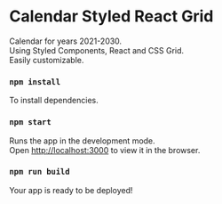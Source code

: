# Calendar Styled React Grid

Calendar for years 2021-2030.\
Using Styled Components, React and CSS Grid.\
Easily customizable.

### `npm install`

To install dependencies.
### `npm start`

Runs the app in the development mode.\
Open [http://localhost:3000](http://localhost:3000) to view it in the browser.

### `npm run build`

Your app is ready to be deployed!
